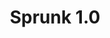 ---
slug: sprunk-10-2205
title: Sprunk 1.0
description: "Sprunk 1.0 is an exciting online game. Play for free directly in your browser!"
icon: /images/popular_mods/Sprunk 1.0.png
url: https://wowtbc.net/sprunkin/sprunk1/index.html
previewImage: /images/popular_mods/Sprunk 1.0.png
type: popular mods

# SEO配置
seo:
  title: "Sprunk 1.0 - Play Free Online Game | Fun Browser Games"
  description: "Sprunk 1.0 - Play this fun online game for free in your browser. No download required!"
  ogImage: "/images/popular_mods/Sprunk 1.0.png"
  keywords: "sprunk-10-2205, online game, browser game, free game, popular mods game, play online"

videoUrls:
  - https://www.youtube.com/embed/example1
  - https://www.youtube.com/embed/example2

whyPlay:
  title: "Why Play Sprunk 1.0?"
  items:
    - "Immersive Gameplay: Sprunk 1.0 offers an engaging and immersive gaming experience that will keep you entertained for hours"
    - "Challenging Levels: Test your skills with increasingly difficult challenges and obstacles"
    - "Beautiful Graphics: Enjoy stunning visuals and smooth animations that bring the game world to life"
    - "Regular Updates: New content and features are added regularly to keep the game fresh and exciting"
    - "Free to Play: Experience all the fun without spending a penny"
    - "Community Features: Connect with other players, share strategies, and compete for high scores"
    - "Cross-Platform: Play on any device with a web browser, no downloads required"

features:
  title: "Key Features of Sprunk 1.0"
  image: "/images/popular_mods/Sprunk 1.0.png"
  items:
    - "Intuitive Controls: Easy to learn controls make Sprunk 1.0 accessible for players of all skill levels"
    - "Multiple Game Modes: Enjoy various gameplay options that provide different challenges and experiences"
    - "Character Customization: Personalize your gaming experience with unique characters and items"
    - "Achievement System: Complete special tasks to earn rewards and recognition"
    - "Leaderboards: Compete with players worldwide and see who can achieve the highest scores"

characteristics:
  title: "Game Characteristics"
  image: "/images/popular_mods/Sprunk 1.0.png"
  items:
    - "Genre: Popular mods game with elements of strategy and skill"
    - "Difficulty: Suitable for both casual gamers and those seeking a challenge"
    - "Play Time: Quick sessions or extended gameplay, depending on your preference"
    - "Art Style: Vibrant and engaging visuals that enhance the gaming experience"
    - "Sound Design: Immersive audio that complements the gameplay perfectly"

info: "Sprunk 1.0 is an exciting online game that offers players a unique and engaging gaming experience. With its intuitive controls, stunning visuals, and challenging gameplay, Sprunk 1.0 provides hours of entertainment for players of all ages and skill levels. Whether you're looking for a quick gaming session during a break or an extended play session, Sprunk 1.0 delivers an immersive experience that will keep you coming back for more. The game features multiple levels of increasing difficulty, ensuring that players are constantly challenged as they progress. With regular updates adding new content and features, Sprunk 1.0 remains fresh and exciting, providing endless entertainment options for its growing community of players."

howToPlayIntro: "Welcome to Sprunk 1.0! This guide will walk you through the basics and help you master the game. Whether you're a beginner or looking to improve your skills, these tips and instructions will enhance your gaming experience."

howToPlaySteps:
  - title: "Getting Started"
    description: "Begin your Sprunk 1.0 adventure by familiarizing yourself with the controls. Use your keyboard or mouse to navigate through the game interface. The tutorial will guide you through the basic mechanics and help you understand the objectives."
  - title: "Understanding the Objectives"
    description: "In Sprunk 1.0, your main goal is to progress through levels by completing specific objectives. Each level presents unique challenges that require different strategies and approaches."
  - title: "Mastering the Controls"
    description: "Practice using the controls to improve your precision and reaction time. Sprunk 1.0 requires quick reflexes and strategic thinking to overcome obstacles and defeat opponents."
  - title: "Utilizing Power-ups"
    description: "Collect power-ups throughout the game to enhance your abilities and overcome difficult challenges. Each power-up offers unique advantages that can be crucial for success."
  - title: "Developing Strategies"
    description: "As you progress in Sprunk 1.0, develop effective strategies for different scenarios. Analyze patterns, anticipate challenges, and adapt your approach to maximize your performance."

faq:
  title: "Frequently Asked Questions about Sprunk 1.0"
  items:
    - question: "Is Sprunk 1.0 free to play?"
      answer: "Yes, Sprunk 1.0 is completely free to play directly in your web browser. No downloads or purchases are required to enjoy the full game experience."
    - question: "Can I play Sprunk 1.0 on mobile devices?"
      answer: "Yes, Sprunk 1.0 is optimized for both desktop and mobile play. You can enjoy the game on any device with a web browser and internet connection."
    - question: "Are there any in-game purchases?"
      answer: "While Sprunk 1.0 is free to play, there may be optional in-game purchases available for cosmetic items or additional features that don't affect core gameplay."
    - question: "How often is Sprunk 1.0 updated?"
      answer: "The developers regularly update Sprunk 1.0 with new content, features, and improvements based on player feedback and game performance."
    - question: "Can I play Sprunk 1.0 offline?"
      answer: "Currently, Sprunk 1.0 requires an internet connection to play as it's a browser-based online game."
    - question: "Is Sprunk 1.0 suitable for children?"
      answer: "Yes, Sprunk 1.0 is designed to be family-friendly and suitable for players of all ages."
    - question: "How do I report bugs or issues?"
      answer: "If you encounter any problems while playing Sprunk 1.0, you can report them through the game's support page or contact the developers directly through their website."
    - question: "Still Have Questions?"
      answer: "If you have additional questions about Sprunk 1.0 that aren't covered in this FAQ, please visit our support center or contact our customer service team for assistance."
---